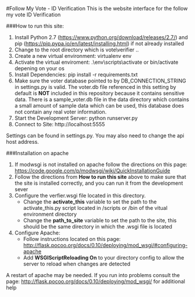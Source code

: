 #Follow My Vote - ID Verification
This is the website interface for the follow my vote ID Verification

###How to run this site:
1. Install Python 2.7 (https://www.python.org/download/releases/2.7/) and pip (https://pip.pypa.io/en/latest/installing.html) if not already installed
2. Change to the root directory which is vote\verifier ..
3. Create a new virtual environment: virtualenv env
4. Activate the virtual enviroment: .\env\scripts\activate or bin/activate depening on your os
5. Install Dependencies: pip install -r requirements.txt
6. Make sure the voter database pointed to by DB_CONNECTION_STRING in settings.py is valid.  The voter.db file referenced in this setting by default is **NOT** included in this repository because it contains sensitive data.  There is a sample_voter.db file in the data directory which contains a small amount of sample data which can be used, this database does not contain any real voter information.
7. Start the Development Server: python runserver.py
8. Connect to Site:  http://localhost:5555

Settings can be found in settings.py. You may also need to change the api host address.


###Installation on apache
1.  If modwsgi is not installed on apache follow the directions on this page: https://code.google.com/p/modwsgi/wiki/QuickInstallationGuide
2.  Follow the directions from **How to run this site** above to make sure that the site is installed correctly, and you can run it from the development sever
3.  Configure the verfier.wsgi file located in this directory.
    * Change the **activate_this** variable to set the path to the activate_this.py script located in /scripts or /bin of the vitual environment directory
    * Change the **path_to_site** variable to set the path to the site, this should be the same directory in which the .wsgi file is located
4.  Configure Apache:  
    * Follow instructions located on this page: http://flask.pocoo.org/docs/0.10/deploying/mod_wsgi/#configuring-apache
    * Add **WSGIScriptReloading On** to your directory config to allow the server to reload when changes are detected

A restart of apache may be needed.  If you run into problems consult the page: http://flask.pocoo.org/docs/0.10/deploying/mod_wsgi/ for additional help




